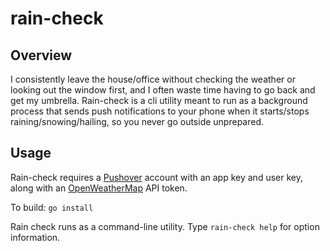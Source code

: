 rain-check
===

## Overview
I consistently leave the house/office without checking the weather or looking out the window first, and I often waste time having to go back and get my umbrella.  Rain-check is a cli utility meant to run as a background process that sends push notifications to your phone when it starts/stops raining/snowing/hailing, so you never go outside unprepared.

## Usage
Rain-check requires a [Pushover](https://pushover.net/) account with an app key and user key, along with an [OpenWeatherMap](http://openweathermap.org/api) API token.

To build:
`go install`

Rain check runs as a command-line utility.  Type `rain-check help` for option information.
